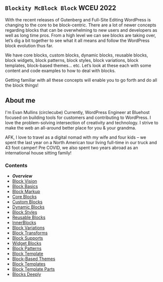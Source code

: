 ## `Blockity McBlock Block` WCEU 2022

With the recent releases of Gutenberg and Full-Site Editing WordPress is changing to the core to be block-centric. There are a lot of newer concepts regarding blocks that can be overwhelming to new users and developers as well as long time pros. From a high level we can see blocks are taking over, let’s dig a bit together to see what it all means and follow the WordPress block evolution thus far.

We have core blocks, custom blocks, dynamic blocks, reusable blocks, block widgets, block patterns, block styles, block variations, block templates, block-based themes… etc. Let’s look at these each with some content and code examples to how to deal with blocks. 

Getting familiar with all these concepts will enable you to go forth and do all the block things!

## About me

I'm Evan Mullins (circlecube)
Currently, WordPress Engineer at Bluehost focused on building tools for customers and contributing to WordPress. I love the problem-solving intersection of creativity and technology. I strive to make the web an all-around better place for you & your grandma.

AFK, I love to travel as a digital nomad with my wife and four kids – we spent the last year on a North American tour living full-time in our truck and 43 foot camper! Pre COVID, we also spent two years abroad as an international house sitting family!

### Contents
- ***Overview***
- [Block Vision](02-block-vision.md)
- [Block Basics](03-block-basics.md)
- [Block Markup](04-block-markup.md)
- [Core Blocks](05-core-blocks.md)
- [Custom Blocks](06-custom-blocks.md)
- [Dynamic Blocks](07-dynamic-blocks.md)
- [Block Styles](08-block-styles.md)
- [Reusable Blocks](09-reusable-blocks.md)
- [InnerBlocks](10-innerblocks.md)
- [Block Variations](11-block-variations.md)
- [Block Transforms](12-block-transforms.md)
- [Block Supports](13-block-supports.md)
- [Widget Blocks](14-widget-blocks.md)
- [Block Patterns](15-block-paterns.md)
- [Block Template](16-block-template.md)
- [Block-Based Themes](17-block-based-themes.md)
- [Block Templates](18-block-templates.md)
- [Block Template Parts](19-block-template-parts.md)
- [Blocks Deeply](20-blocks-deeply.md)